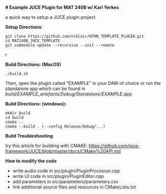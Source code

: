 **# Example JUCE Plugin for MAT 240B w/ Karl Yerkes**

a quick way to setup a JUCE plugin project



**Setup Directions**: 

```
git clone https://github.com/ncblair/NTHN_TEMPLATE_PLUGIN.git
cd MAT240B_JUCE_TEMPLATE
git submodule update --recursive --init --remote
```
r


**Build Directions: (MacOS)**

```
./build.sh
```

Then, open the plugin called "EXAMPLE" in your DAW of choice or run the standalone app which can be found in  *build/EXAMPLE_artefacts/Debug/Standalone/EXAMPLE.app*

**Build Directions: (windows):**

```
mkdir build
cd build
cmake ..
cmake --build . (--config Release/Debug/...)
```

**Build Troubleshooting**

try this article for building with CMAKE: https://github.com/juce-framework/JUCE/blob/master/docs/CMake%20API.md



**How to modify the code**

- write audio code in src/plugin/PluginProcessor.cpp 
- write UI code in src/plugin/PluginEditor.cpp
- add parameters in src/parameters/parameters.csv
- link additional source files and resources in CMakeLists.txt
